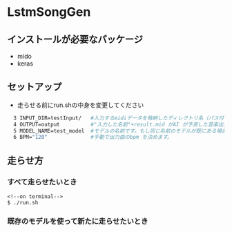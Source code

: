 # LstmSongGen
## インストールが必要なパッケージ
- mido
- keras

## セットアップ
- 走らせる前にrun.shの中身を変更してください
```sh
  3 INPUT_DIR=testInput/   #入力するmidiデータを格納したディレクトリ名（パス付き）
  4 OUTPUT=output          #"入力した名前"+result.mid がAI が予測した音楽出力です
  5 MODEL_NAME=test_model  #モデルの名前です。もし同じ名前のモデルが既にある場合に./run.sh を行った場合、新たに作成せずに既存のものを使って予測します。
  6 BPM="120"              #手動で出力曲のbpm を決めます。
```

## 走らせ方
### すべて走らせたいとき
```
<!--on terminal-->
$ ./run.sh

```
### 既存のモデルを使って新たに走らせたいとき
